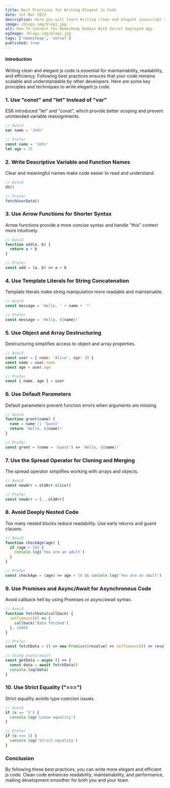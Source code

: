 ```yaml
---
title: Best Practices for Writing Elegant js Code
date: 1st Mar 2023
description: Here you will learn Writing clean and elegant javascript code
image: /blogs-img/blog1.jpg
alt: How To Connect You Namecheap Domain With Vercel Deployed App
ogImage: /blogs-img/blog1.jpg
tags: ['namecheap', 'vercel']
published: true
---
```


#### Introduction

Writing clean and elegant js code is essential for maintainability, readability, and efficiency. Following best practices ensures that your code remains scalable and understandable by other developers. Here are some key principles and techniques to write elegant js code.

### 1. Use "const" and "let" Instead of "var"

ES6 introduced "let" and "const", which provide better scoping and prevent unintended variable reassignments.

```js
// Avoid
var name = 'John'

// Prefer
const name = 'John'
let age = 25
```

### 2. Write Descriptive Variable and Function Names

Clear and meaningful names make code easier to read and understand.

```js
// Avoid
db()

// Prefer
fetchUserData()
```

### 3. Use Arrow Functions for Shorter Syntax

Arrow functions provide a more concise syntax and handle "this" context more intuitively.

```js
// Avoid
function add(a, b) {
  return a + b
}

// Prefer
const add = (a, b) => a + b
```

### 4. Use Template Literals for String Concatenation

Template literals make string manipulation more readable and maintainable.

```js
// Avoid
const message = 'Hello, ' + name + '!'

// Prefer
const message = `Hello, ${name}!`
```

### 5. Use Object and Array Destructuring

Destructuring simplifies access to object and array properties.

```js
// Avoid
const user = { name: 'Alice', age: 30 }
const name = user.name
const age = user.age

// Prefer
const { name, age } = user
```

### 6. Use Default Parameters

Default parameters prevent function errors when arguments are missing.

```js
// Avoid
function greet(name) {
  name = name || 'Guest'
  return `Hello, ${name}!`
}

// Prefer
const greet = (name = 'Guest') => `Hello, ${name}!`
```

### 7. Use the Spread Operator for Cloning and Merging

The spread operator simplifies working with arrays and objects.

```js
// Avoid
const newArr = oldArr.slice()

// Prefer
const newArr = [...oldArr]
```

### 8. Avoid Deeply Nested Code

Too many nested blocks reduce readability. Use early returns and guard clauses.

```js
// Avoid
function checkAge(age) {
  if (age > 18) {
    console.log('You are an adult')
  }
}

// Prefer
const checkAge = (age) => age > 18 && console.log('You are an adult')
```

### 9. Use Promises and Async/Await for Asynchronous Code

Avoid callback hell by using Promises or async/await syntax.

```js
// Avoid
function fetchData(callback) {
  setTimeout(() => {
    callback('Data fetched')
  }, 1000)
}

// Prefer
const fetchData = () => new Promise((resolve) => setTimeout(() => resolve('Data fetched'), 1000))

// Using async/await
const getData = async () => {
  const data = await fetchData()
  console.log(data)
}
```

### 10. Use Strict Equality ("===")

Strict equality avoids type coercion issues.

```js
// Avoid
if (x == '5') {
  console.log('Loose equality')
}

// Prefer
if (x === 5) {
  console.log('Strict equality')
}
```

### Conclusion

By following these best practices, you can write more elegant and efficient js code. Clean code enhances readability, maintainability, and performance, making development smoother for both you and your team.
